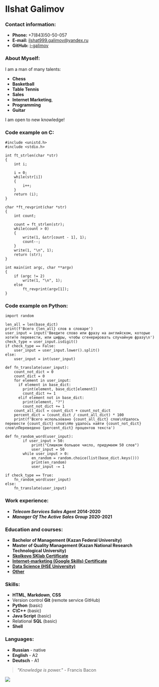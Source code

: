 # Ilshat Galimov

### Contact information:
* **Phone:** +7(843)50-50-057
* **E-mail:** ilshat999.galimov@yandex.ru
* **GitHub:** [i-galimov](https://github.com/i-galimov)

### About Myself:
I am a man of many talents: 
* **Chess** 
* **Basketball** 
* **Table Tennis**
*  **Sales**
*  **Internet Marketing**,
*  **Programming**
*  **Guitar**

I am open to new knowledge!

### Code example on C:
```
#include <unistd.h>
#include <stdio.h>

int	ft_strlen(char *str)
{
	int	i;

	i = 0;
	while(str[i])
	{
		i++;
	}
	return (i);
}

char *ft_revprint(char *str)
{
	int	count;
	
	count = ft_strlen(str);
	while(count > 0)
	{
		write(1, &str[count - 1], 1);
		count--;
	}
	write(1, "\n", 1);
	return (str);
}

int	main(int argc, char **argv)
{
	if (argc != 2)
		write(1, "\n", 1);
	else
		ft_revprint(argv[1]);
}
```
### Code example on Python:
```
import random

len_all = len(base_dict) 
print(f'Всего {len_all} слов в словаре')
user_input = input('Введите слово или фразу на английском, которые хотите перевести, или цифры, чтобы сгенерировать случайную фразу\n')
check_type = user_input.isdigit()
if check_type == False:
	user_input = user_input.lower().split()
else:
	user_input = int(user_input)

def fn_translate(user_input):
    count_not_dict = 0 
    count_dict = 0 
    for element in user_input:
      if element in base_dict:
      	print(element, base_dict[element])
      	count_dict += 1
      elif element not in base_dict:
      	print(element, "?")
      	count_not_dict += 1
    count_all_dict = count_dict + count_not_dict 
    percent_dict = (count_dict / count_all_dict) * 100 
    print(f'Всего использовано {count_all_dict} слов\nУдалось перевести {count_dict} слов\nНе удалось найти {count_not_dict} слов\nПереведено {percent_dict} процентов текста')

def fn_random_word(user_input):
        if user_input > 50:
        	print("Слишком большое число, придумаем 50 слов")
        	user_input = 50
        while user_input > 0:
        	en_random = random.choice(list(base_dict.keys()))
        	print(en_random)
        	user_input -= 1
		
if check_type == True:
	fn_random_word(user_input)
else:
	fn_translate(user_input)
```

### Work experience:
* ***Telecom Services Sales Agent*** **2014-2020**
* ***Manager Of The Active Sales Group*** **2020-2021**

### Education and courses:
* **Bachelor of Management (Kazan Federal University)**
* **Master of Quality Management (Kazan National Research Technological University)**
* [**Skolkovo SKlab Certificate**](https://github.com/i-galimov/My_certificates_and_courses/blob/main/Skolkovo_SClab_Certificate.pdf)
* [**Internet-marketing (Google Skills) Certificate**](https://github.com/i-galimov/My_certificates_and_courses/blob/main/Google_skills_internet_marketing_Certificate.pdf)
* [**Data Science (HSE University)**](https://github.com/i-galimov/My_certificates_and_courses/blob/main/HSE_Data_Science_Certificate.jpg)
* [**Other**](https://github.com/i-galimov/My_certificates_and_courses)

### Skills:
* **HTML**, **Markdown**, **CSS**
* Version control **Git** (remote service GitHub)
* **Python** (basic)
* **C\C++** (basic)
* **Java Script** (basic)
* Relational **SQL** (basic)
* **Shell**

### Languages:
* **Russian** - native
* **English** - A2
* **Deutsch** - A1

> *"Knowledge is power."* - Francis Bacon

![](https://cdn.pixabay.com/photo/2015/11/19/21/10/glasses-1052010__340.jpg)

